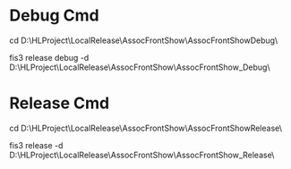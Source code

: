 # Debug Cmd

cd D:\HLProject\LocalRelease\AssocFrontShow\AssocFrontShowDebug\

fis3 release debug -d D:\HLProject\LocalRelease\AssocFrontShow\AssocFrontShow_Debug\

# Release Cmd

cd D:\HLProject\LocalRelease\AssocFrontShow\AssocFrontShowRelease\

fis3 release -d D:\HLProject\LocalRelease\AssocFrontShow\AssocFrontShow_Release\

